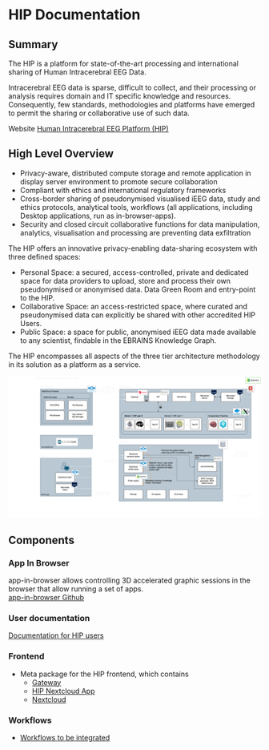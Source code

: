 # HIP Documentation

## Summary

The HIP is a platform for state-of-the-art processing and international sharing of Human Intracerebral EEG Data.  

Intracerebral EEG data is sparse, difficult to collect, and their processing or analysis requires domain and IT specific knowledge and resources. Consequently, few standards, methodologies and platforms have emerged to permit the sharing or collaborative use of such data.

Website [Human Intracerebral EEG Platform (HIP)](https://www.humanbrainproject.eu/en/medicine/human-intracerebral-eeg-platform/)

## High Level Overview

- Privacy-aware, distributed compute storage and remote application in display server environment to promote secure collaboration   
- Compliant with ethics and international regulatory frameworks 
- Cross-border sharing of pseudonymised visualised iEEG data, study and ethics protocols, analytical tools, workflows (all applications, including Desktop applications, run as in-browser-apps). 
- Security and closed circuit collaborative functions for data manipulation, analytics, visualisation and processing are preventing data exfiltration

The HIP offers an innovative privacy-enabling data-sharing ecosystem with three defined spaces:
- Personal Space: a secured, access-controlled, private and dedicated space for data providers to upload, store and process their own pseudonymised or anonymised data. Data Green Room and entry-point to the HIP. 
- Collaborative Space: an access-restricted space, where curated and pseudonymised data can explicitly be shared with other accredited HIP Users. 
- Public Space: a space for public, anonymised iEEG data made available to any scientist, findable in the EBRAINS Knowledge Graph. 

The HIP encompasses all aspects of the three tier architecture methodology in its solution as a platform as a service. 

![Overview](./images/architecture-overview.png)

## Components

### App In Browser
app-in-browser allows controlling 3D accelerated graphic sessions in the browser that allow running a set of apps.  
[app-in-browser Github](https://github.com/HIP-infrastructure/app-in-browser)


### User documentation   
 [Documentation for HIP users](./hip-userdoc.md)


### Frontend
- Meta package for the HIP frontend, which contains 
    - [Gateway](https://github.com/HIP-infrastructure/gateway)
    - [HIP Nextcloud App](https://github.com/HIP-infrastructure/hip)
    - [Nextcloud](https://github.com/HIP-infrastructure/nextcloud-docker)

### Workflows
- [Workflows to be integrated](./workflows.md)


